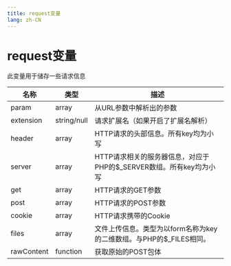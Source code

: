 ```yaml
---
title: request变量
lang: zh-CN
---
```


# request变量

此变量用于储存一些请求信息

名称 | 类型 | 描述 | 
---|---|---|
param | array | 从URL参数中解析出的参数 | 
extension | string/null | 请求扩展名（如果开启了扩展名解析） | 
header | array | HTTP请求的头部信息。所有key均为小写 | 
server | array | HTTP请求相关的服务器信息，对应于PHP的$_SERVER数组。所有key均为小写 | 
get | array | HTTP请求的GET参数 | 
post | array | HTTP请求的POST参数 | 
cookie | array | HTTP请求携带的Cookie | 
files | array | 文件上传信息。类型为以form名称为key的二维数组。与PHP的$_FILES相同。 | 
rawContent | function | 获取原始的POST包体 | 

